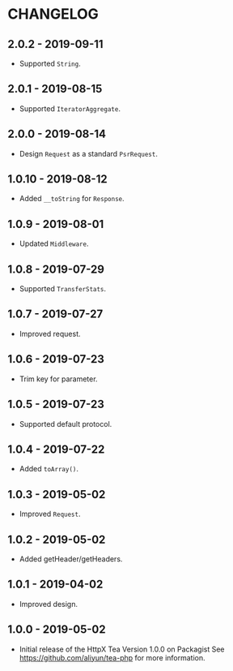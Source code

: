 # CHANGELOG

## 2.0.2 - 2019-09-11
- Supported `String`.

## 2.0.1 - 2019-08-15
- Supported `IteratorAggregate`.

## 2.0.0 - 2019-08-14
- Design `Request` as a standard `PsrRequest`.

## 1.0.10 - 2019-08-12
- Added `__toString` for `Response`.

## 1.0.9 - 2019-08-01
- Updated `Middleware`.

## 1.0.8 - 2019-07-29
- Supported `TransferStats`.

## 1.0.7 - 2019-07-27
- Improved request.

## 1.0.6 - 2019-07-23
- Trim key for parameter.

## 1.0.5 - 2019-07-23
- Supported default protocol.

## 1.0.4 - 2019-07-22
- Added `toArray()`.

## 1.0.3 - 2019-05-02
- Improved `Request`.

## 1.0.2 - 2019-05-02
- Added getHeader/getHeaders.

## 1.0.1 - 2019-04-02
- Improved design.

## 1.0.0 - 2019-05-02
- Initial release of the HttpX Tea Version 1.0.0 on Packagist See <https://github.com/aliyun/tea-php> for more information.
